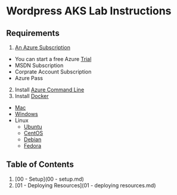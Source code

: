 # Wordpress AKS Lab Instructions

## Requirements

1. [An Azure Subscription]()
  - You can start a free Azure [Trial](https://azure.microsoft.com/en-us/free/)
  - MSDN Subscription
  - Corprate Account Subscription
  - Azure Pass
2. Install [Azure Command Line](https://docs.microsoft.com/en-us/cli/azure/install-azure-cli?view=azure-cli-latest)
3. Install [Docker](https://www.docker.com/)
  - [Mac](https://store.docker.com/editions/community/docker-ce-desktop-mac)
  - [Windows](https://download.docker.com/win/stable/Docker%20for%20Windows%20Installer.exe)
  - Linux
    - [Ubuntu](https://store.docker.com/editions/community/docker-ce-server-ubuntu)
    - [CentOS](https://store.docker.com/editions/community/docker-ce-server-centos)
    - [Debian](https://store.docker.com/editions/community/docker-ce-server-debian)
    - [Fedora](https://store.docker.com/editions/community/docker-ce-server-fedora)

## Table of Contents

1. [00 - Setup](00 - setup.md)
2. [01 - Deploying Resources](01 - deploying resources.md)